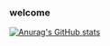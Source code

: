### welcome
[![Anurag's GitHub stats](https://github-readme-stats.vercel.app/api?username=Vulpes94&show_icons=true&theme=radical)](https://github.com/anuraghazra/github-readme-stats)





<!-- 내 레포지토리 pin설정-->
<!-- [![Readme Card](https://github-readme-stats.vercel.app/api/pin/?username=Vulpes94&repo=im2txt_model)](https://github.com/Vulpes94/im2txt_model) -->






